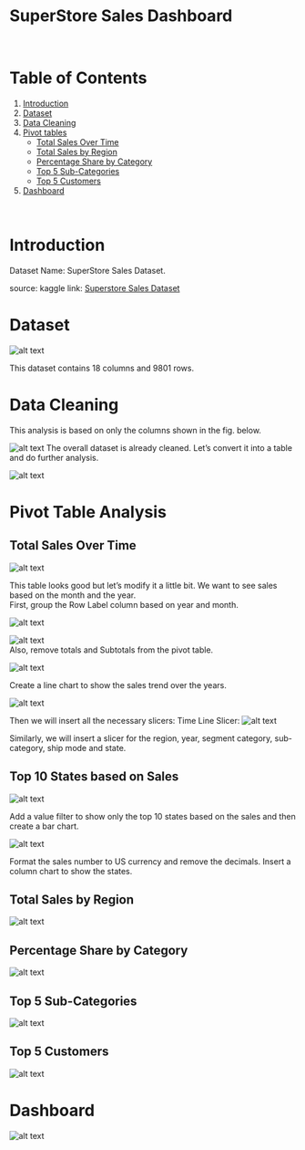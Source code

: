 # SuperStore Sales Dashboard
<br>

# Table of Contents

1. [Introduction](#introduction)
2. [Dataset](#dataset)
3. [Data Cleaning](#data-cleaning)
4. [Pivot tables](#pivot-table-analysis)
    * [Total Sales Over Time](#total-sales-over-time)
    * [Total Sales by Region](#total-sales-by-region)
    * [Percentage Share by Category](#percentage-share-by-category)
    * [Top 5 Sub-Categories](#top-5-sub-categories)
    * [Top 5 Customers](#top-5-customers)
5. [Dashboard](#dashboard)
<br>

# Introduction
Dataset Name: SuperStore Sales Dataset.
<br>

source: kaggle 
link: [Superstore Sales Dataset](https://www.kaggle.com/datasets/rohitsahoo/sales-forecasting)
<br>

# Dataset

![alt text](images/Dataset.jpg)

This dataset contains 18 columns and 9801 rows.<br>
# Data Cleaning
This analysis is based on only the columns shown in the fig. below.

![alt text](images/Mydataset.jpg)
The overall dataset is already cleaned.
Let’s convert it into a table and do further analysis.

![alt text](images/SuperStoreTable.jpg)
<br>

# Pivot Table Analysis

## Total Sales Over Time

![alt text](images/TotalSalesOverTime1.jpg)

This table looks good but let’s modify it a little bit. We want to see sales based on the month and the year.<br> 
First, group the Row Label column based on year and month.

![alt text](images/Top10Statesfiler.jpg)
<br>

![alt text](images/TotalSalesOverTimeMonthsandYear.jpg)
<br>
Also, remove totals and Subtotals from the pivot table.

![alt text](images/TotalSalesOverTimeformat.jpg)

Create a line chart to show the sales trend over the years.

![alt text](images/TotalSalesOverTimeLineChart.jpg)

Then we will insert all the necessary slicers:
Time Line Slicer:
![alt text](images/TimeLine.jpg)

Similarly, we will insert a slicer for the region, year, segment category, sub-category, ship mode and state.
<br>
## Top 10 States based on Sales

![alt text](images/Top10States.jpg)

Add a value filter to show only the top 10 states based on the sales and then create a bar chart.

![alt text](images/Top10Statesfiler.jpg)

Format the sales number to US currency and remove the decimals. Insert a column chart to show the states.

## Total Sales by Region

![alt text](images/SalesByRegion.jpg)

## Percentage Share by Category
![alt text](images/popularitySharepiechart.jpg)

## Top 5 Sub-Categories

![alt text](images/Top5subcategories.jpg)

## Top 5 Customers

![alt text](images/Top5Customers.jpg)<br>

# Dashboard

![alt text](images/Dashboard.jpg)